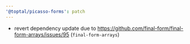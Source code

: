 ```yaml
---
'@toptal/picasso-forms': patch
---
```


- revert dependency update due to https://github.com/final-form/final-form-arrays/issues/95 (`final-form-arrays`)
